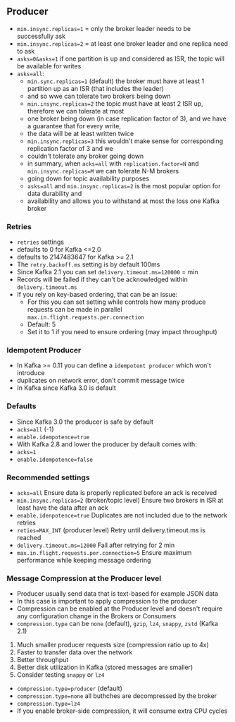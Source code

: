 ## Producer

- `min.insync.replicas=1` = only the broker leader needs to be successfully ask
- `min.insync.replicas=2` = at least one broker leader and one replica need to ask
- `asks=0&asks=1` if one partition is up and considered as ISR, the topic will be available for writes
- `asks=all`:
    - `min.sync.replicas=1` (default) the broker must have at least 1 partition up as an ISR (that includes the leader)
    - and so wwe can tolerate two brokers being down
    - `min.insync.replicas=2` the topic must have at least 2 ISR up, therefore we can tolerate at most
    - one broker being down (in case replication factor of 3), and we have a guarantee that for every write,
    - the data will be at least written twice
    - `min.insync.replicas=3` this wouldn't make sense for corresponding replication factor of 3 and we
    - couldn't tolerate any broker going down
    - in summary, when `acks=all` with `replication.factor=N` and `min.insync.replicas=M` we can tolerate N-M brokers 
    - going down for topic availability purposes
    - `asks=all` and `min.insync.replicas=2` is the most popular option for data durability and 
    - availability and allows you to withstand at most the loss one Kafka broker

### Retries
- `retries` settings
- defaults to 0 for Kafka <=2.0
- defaults to 2147483647 for Kafka >= 2.1
- The `retry.backoff.ms` setting is by default 100ms
- Since Kafka 2.1 you can set `delivery.timeout.ms=120000` = min
- Records will be failed if they can't be acknowledged within `delivery.timeout.ms`
- If you rely on key-based ordering, that can be an issue:
    - For this you can set setting while controls how many produce requests can be made in parallel `max.in.flight.requests.per.connection`
    - Default: 5
    - Set it to 1 if you need to ensure ordering (may impact throughput)

### Idempotent Producer
- In Kafka >= 0.11 you can define a `idempotent producer` which won't introduce
- duplicates on network error, don't commit message twice
- In Kafka since Kafka 3.0 is default

### Defaults
- Since Kafka 3.0 the producer is safe by default
- `acks=all` (-1)
- `enable.idempotence=true`
- With Kafka 2.8 and lower the producer by default comes with:
- `acks=1`
- `enable.idempotence=false`

### Recommended settings
- `acks=all` Ensure data is properly replicated before an ack is received
- `min.insync.replicas=2` (broker/topic level) Ensure two brokers in ISR at least have the data after an ack
- `enable.idenpotence=true` Duplicates are not included due to the network retries
- `reties=MAX_INT` (producer level) Retry until delivery.timeout.ms is reached
- `delivery.timeout.ms=12000` Fail after retrying for 2 min
- `max.in.flight.requests.per.connection=5` Ensure maximum performance while keeping message ordering

### Message Compression at the Producer level
- Producer usually send data that is text-based for example JSON data
- In this case is important to apply compression to the producer
- Compression can be enabled at the Producer level and doesn't require any configuration change in the Brokers or Consumers
- `compression.type` can be `none` (default), `gzip`, `lz4`, `snappy`, `zstd` (Kafka 2.1)
1. Much smaller producer requests size (compression ratio up to 4x)
2. Faster to transfer data over the network
3. Better throughput
4. Better disk utilization in Kafka (stored messages are smaller)
5. Consider testing `snappy` or `lz4`
- `compression.type=producer` (default)
- `compression.type=none` all buthches are decompressed by the broker
- `compression.type=lz4`
- If you enable broker-side compression, it will consume extra CPU cycles
